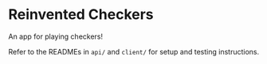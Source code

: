 # Reinvented Checkers

An app for playing checkers!

Refer to the READMEs in `api/` and `client/` for setup and testing instructions.
